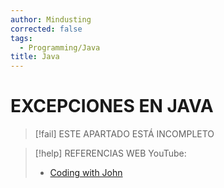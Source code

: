 ```yaml
---
author: Mindusting
corrected: false
tags:
  - Programming/Java
title: Java
---
```


# EXCEPCIONES EN JAVA

> [!fail] ESTE APARTADO ESTÁ INCOMPLETO

> [!help] REFERENCIAS WEB
> YouTube:
> - [Coding with John](https://youtu.be/1XAfapkBQjk)
